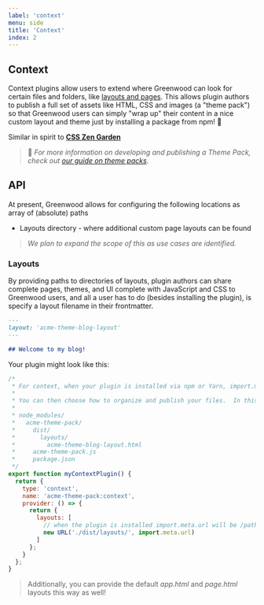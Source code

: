 ```yaml
---
label: 'context'
menu: side
title: 'Context'
index: 2
---
```


## Context

Context plugins allow users to extend where Greenwood can look for certain files and folders, like [layouts and pages](/docs/layouts/).  This allows plugin authors to publish a full set of assets like HTML, CSS and images (a "theme pack") so that Greenwood users can simply "wrap up" their content in a nice custom layout and theme just by installing a package from npm!  💯

Similar in spirit to [**CSS Zen Garden**](http://www.csszengarden.com/)

> 🔎 _For more information on developing and publishing a Theme Pack, check out [our guide on theme packs](/guides/theme-packs/)_.

## API
At present, Greenwood allows for configuring the following locations as array of (absolute) paths
- Layouts directory - where additional custom page layouts can be found

> _We plan to expand the scope of this as use cases are identified._

### Layouts
By providing paths to directories of layouts, plugin authors can share complete pages, themes, and UI complete with JavaScript and CSS to Greenwood users, and all a user has to do (besides installing the plugin), is specify a layout filename in their frontmatter.

```md
---
layout: 'acme-theme-blog-layout'
---

## Welcome to my blog!
```

Your plugin might look like this:
```js
/*
 * For context, when your plugin is installed via npm or Yarn, import.meta.url will be /path/to/node_modules/<your-package-name>/
 *
 * You can then choose how to organize and publish your files.  In this case, we have published the layout under a _dist/_ folder, which was specified in the package.json `files` field.
 *
 * node_modules/
 *   acme-theme-pack/
 *     dist/
 *       layouts/
 *         acme-theme-blog-layout.html
 *     acme-theme-pack.js
 *     package.json
 */
export function myContextPlugin() {
  return {
    type: 'context',
    name: 'acme-theme-pack:context',
    provider: () => {
      return {
        layouts: [
          // when the plugin is installed import.meta.url will be /path/to/node_modules/<your-package>/
          new URL('./dist/layouts/', import.meta.url)
        ]
      };
    }
  };
}
```

> Additionally, you can provide the default _app.html_ and _page.html_ layouts this way as well!